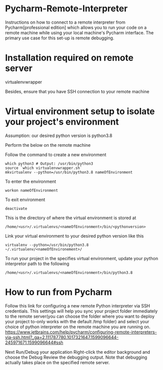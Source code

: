 # Pycharm-Remote-Interpreter
Instructions on how to connect to a remote interpreter from Pycharm[professional edition] which allows you to run your code on a remote machine while using your local machine's Pycharm interface. The primary use case for this set-up is remote debugging.

# Installation required on remote server
virtualenvwrapper

Besides, ensure that you have SSH connection to your remote machine

# Virtual environment setup to isolate your project's environment
Assumption: our desired python version is python3.8

Perform the below on the remote machine

 Follow the command to create a new environment
 ```
which python3 # Output: /usr/bin/python3
source `which virtualenvwrapper.sh`
mkvirtualenv --python=/usr/bin/python3.8 nameOfEnvironment
 ```
 
 To enter the environment
 ```
 workon nameOfEnvironment
 ```
 
 To exit environment
 ```
 deactivate
 ```
This is the directory of where the virtual environment is stored at
```
/home/<usr>/.virtualenvs/<nameOfEnvironment>/bin/<pythonversion>
```

Link your virtual environment to your desired python version like this
```
virtualenv --python=/usr/bin/python3.8 ~/.virtualenv/<nameOfEnvironement>/
```

To run your project in the specifies virtual environment, update your python interpretor path to the following
```
/home/<usr>/.virtualenvs/<nameOfEnvironment>/bin/python3.8
```

# How to run from Pycharm

Follow this link for configuring a new remote Python interpreter via SSH credentials. This settings will help you sync your project folder immediately to the remote
server(you can choose the folder where you want to deploy your project to-only works with the default /tmp folder) and select your choice of python interpreter on the remote machine you are running on.
https://www.jetbrains.com/help/pycharm/configuring-remote-interpreters-via-ssh.html?_ga=2.111787780.1017321647.1599096644-245971671.1599096644#ssh

Next Run/Debug your application
Right-click the editor background and choose the Debug <name> 
Review the debugging output. Note that debugging actually takes place on the specified remote server.
  


